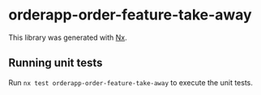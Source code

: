 # orderapp-order-feature-take-away

This library was generated with [Nx](https://nx.dev).

## Running unit tests

Run `nx test orderapp-order-feature-take-away` to execute the unit tests.
